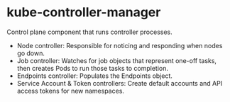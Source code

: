 # kube-controller-manager

Control plane component that runs controller processes.

- Node controller: Responsible for noticing and responding when nodes go down.
- Job controller: Watches for job objects that represent one-off tasks, then creates Pods to run those tasks to completion.
- Endpoints controller: Populates the Endpoints object.
- Service Account & Token controllers: Create default accounts and API access tokens for new namespaces.